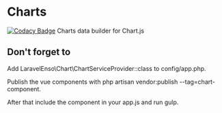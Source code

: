 # Charts
[![Codacy Badge](https://api.codacy.com/project/badge/Grade/aa6c0917f8c6425f87eb94c01d84b2f8)](https://www.codacy.com/app/laravel-enso/Charts?utm_source=github.com&amp;utm_medium=referral&amp;utm_content=laravel-enso/Charts&amp;utm_campaign=Badge_Grade)
Charts data builder for Chart.js

## Don't forget to

Add LaravelEnso\Chart\ChartServiceProvider::class to config/app.php.

Publish the vue components with php artisan vendor:publish --tag=chart-component.

After that include the component in your app.js and run gulp.